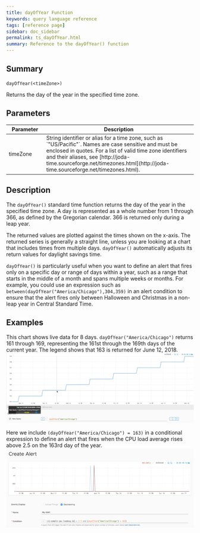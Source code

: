 ```yaml
---
title: dayOfYear Function
keywords: query language reference
tags: [reference page]
sidebar: doc_sidebar
permalink: ts_dayOfYear.html
summary: Reference to the dayOfYear() function
---
```

## Summary
```
dayOfYear(<timeZone>)
```
Returns the day of the year in the specified time zone.
## Parameters
<table>
<tbody>
<thead>
<tr><th width="20%">Parameter</th><th width="80%">Description</th></tr>
</thead>
<tr><td>timeZone</td>
<td markdown="span">
String identifier or alias for a time zone, such as `"US/Pacific"`. Names are case sensitive and must be enclosed in quotes. For a list of valid time zone identifiers and their aliases, see  [http://joda-time.sourceforge.net/timezones.html](http://joda-time.sourceforge.net/timezones.html).
</td></tr>
</tbody>
</table>


## Description

The `dayOfYear()` standard time function returns the day of the year in the specified time zone. A day is represented as a whole number from 1 through 366, as defined by the Gregorian calendar. 366 is returned only during a leap year.

The returned values are plotted against the times shown on the x-axis. The returned series is generally a straight line, unless you are looking at a chart that includes times from multiple days.
`dayOfYear()` automatically adjusts its return values for daylight savings time.

`dayOfYear()` is particularly useful when you want to define an alert that fires only on a specific day or range of days within a year, such as a range that starts in the middle of a month and spans multiple weeks or months.
For example, you could use an expression such as `between(dayOfYear("America/Chicago"),304,359)` in an alert condition to ensure that the alert fires only between Halloween and Christmas in a non-leap year in Central Standard Time. 


## Examples

This chart shows live data for 8 days. `dayOfYear("America/Chicago")` returns 161 through 169, representing the 161st through the 169th days of the current year. The legend shows that 163 is returned for June 12, 2018.
![dayOfYear](images/ts_dayOfYear.png)


Here we include `(dayOfYear("America/Chicago") = 163)` in a conditional expression to define an alert that fires when the CPU load average rises above 2.5 on the 163rd day of the year. 
![dayOfYear alert](images/ts_dayOfYear_alert.png)
